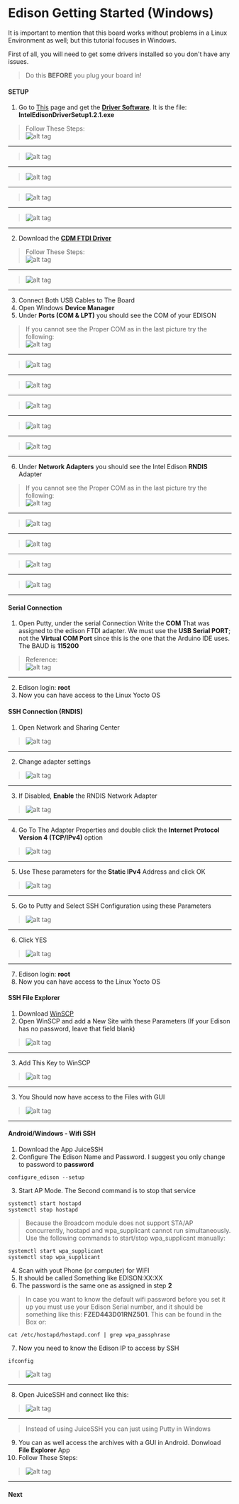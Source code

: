 # Edison Getting Started (Windows)
It is important to mention that this board works without problems in a Linux Environment as well; but this tutorial focuses in Windows.  

First of all, you will need to get some drivers installed so you don't have any issues. 
> Do this **BEFORE** you plug your board in!

#### SETUP
1. Go to [This](https://software.intel.com/en-us/iot/hardware/edison/downloads) page and get the **[Driver Software](http://downloadmirror.intel.com/24909/eng/IntelEdisonDriverSetup1.2.1.exe)**. It is the file: **IntelEdisonDriverSetup1.2.1.exe**
> Follow These Steps: <br/>
> ![alt tag](Diagrams/1.PNG) <br/>
----------
> ![alt tag](Diagrams/2.PNG) <br/>
----------
> ![alt tag](Diagrams/3.PNG) <br/>
----------
> ![alt tag](Diagrams/4.PNG) <br/>
----------
> ![alt tag](Diagrams/5.PNG) <br/>
----------

2. Download the **[CDM FTDI Driver](http://www.ftdichip.com/Drivers/CDM/CDM%20v2.10.00%20WHQL%20Certified.exe)** 
> Follow These Steps: <br/>
> ![alt tag](Diagrams/6.PNG) <br/>
----------
> ![alt tag](Diagrams/7.PNG) <br/>
----------

3. Connect Both USB Cables to The Board
4. Open Windows **Device Manager**
5. Under **Ports (COM & LPT)** you should see the COM of your EDISON
> If you cannot see the Proper COM as in the last picture try the following: <br/>
> ![alt tag](Diagrams/8.PNG) <br/>
----------
> ![alt tag](Diagrams/9.PNG) <br/>
----------
> ![alt tag](Diagrams/10.PNG) <br/>
----------
> ![alt tag](Diagrams/11.PNG) <br/>
----------
> ![alt tag](Diagrams/12.PNG) <br/>
----------
> ![alt tag](Diagrams/13.PNG) <br/>
----------

6. Under **Network Adapters** you should see the Intel Edison **RNDIS** Adapter
> If you cannot see the Proper COM as in the last picture try the following: <br/>
> ![alt tag](Diagrams/14.PNG) <br/>
----------
> ![alt tag](Diagrams/15.PNG) <br/>
----------
> ![alt tag](Diagrams/16.PNG) <br/>
----------
> ![alt tag](Diagrams/17.PNG) <br/>
----------
> ![alt tag](Diagrams/18.PNG) <br/>
----------

#### Serial Connection
1. Open Putty, under the serial Connection Write the **COM** That was assigned to the edison FTDI adapter. We must use the **USB Serial PORT**; not the **Virtual COM Port** since this is the one that the Arduino IDE uses. The BAUD is **115200** 
>Reference: <br/>
> ![alt tag](Diagrams/19.PNG) <br/>
----------

2. Edison login: **root** 
3. Now you can have access to the Linux Yocto OS

#### SSH Connection (RNDIS)
1. Open Network and Sharing Center<br/>
> ![alt tag](Diagrams/20.PNG) <br/>
----------

2. Change adapter settings<br/>
> ![alt tag](Diagrams/21.PNG) <br/>
----------

3. If Disabled, **Enable** the RNDIS Network Adapter<br/>
> ![alt tag](Diagrams/22.PNG) <br/>
----------

4. Go To The Adapter Properties and double click the **Internet Protocol Version 4 (TCP/IPv4)** option<br/>
> ![alt tag](Diagrams/23.PNG) <br/>
----------

5.  Use These parameters for the **Static IPv4** Address and click OK<br/>
> ![alt tag](Diagrams/24.PNG) <br/>
----------

5.  Go to Putty and Select SSH Configuration using these Parameters<br/>
> ![alt tag](Diagrams/25.PNG) <br/>
----------

6.  Click YES<br/>
> ![alt tag](Diagrams/26.PNG) <br/>
----------

7. Edison login: **root** 
8. Now you can have access to the Linux Yocto OS

#### SSH File Explorer
1. Download [WinSCP](https://winscp.net/eng/download.php)
2. Open WinSCP and add a New Site with these Parameters (If your Edison has no password, leave that field blank)<br/>
> ![alt tag](Diagrams/27.PNG) <br/>
----------

3. Add This Key to WinSCP<br/>
> ![alt tag](Diagrams/28.PNG) <br/>
----------

3. You Should now have access to the Files with GUI<br/>
> ![alt tag](Diagrams/29.PNG) <br/>
----------

#### Android/Windows - Wifi SSH 
1. Download the App JuiceSSH
2. Configure The Edison Name and Password. I suggest you only change to password to **password**
```
configure_edison --setup
```

3. Start AP Mode. The Second command is to stop that service
```
systemctl start hostapd
systemctl stop hostapd
```

> Because the Broadcom module does not support STA/AP concurrently, hostapd and wpa_supplicant
cannot run simultaneously. Use the following commands to start/stop wpa_supplicant manually: 
```
systemctl start wpa_supplicant
systemctl stop wpa_supplicant
```

4. Scan with yout Phone (or computer) for WIFI
5. It should be called Something like EDISON:XX:XX
6. The password is the same one as assigned in step **2**

> In case you want to know the default wifi password before you set it up you must use your Edison Serial number, and it should be something like this: **FZED443D01RNZ501**. This can be found in the Box or:
```
cat /etc/hostapd/hostapd.conf | grep wpa_passphrase
```

7. Now you need to know the Edison IP to access by SSH
```
ifconfig
```

> ![alt tag](Diagrams/30.PNG) <br/>
----------

8. Open JuiceSSH and connect like this:

> ![alt tag](Diagrams/31.PNG) <br/>
----------

> Instead of using JuiceSSH you can just using Putty in Windows

9. You can as well access the archives with a GUI in Android. Donwload **File Explorer** App
10. Follow These Steps:<br/>
> ![alt tag](Diagrams/32.PNG) <br/>
----------

#### Next 
